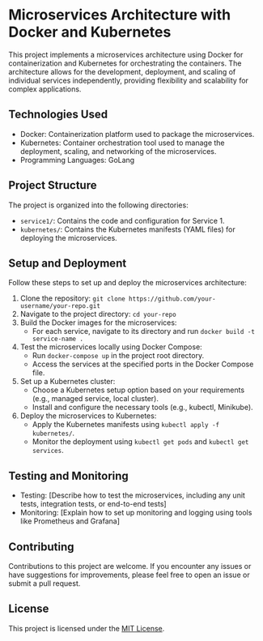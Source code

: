 # Microservices Architecture with Docker and Kubernetes

This project implements a microservices architecture using Docker for containerization and Kubernetes for orchestrating the containers. The architecture allows for the development, deployment, and scaling of individual services independently, providing flexibility and scalability for complex applications.

## Technologies Used

- Docker: Containerization platform used to package the microservices.
- Kubernetes: Container orchestration tool used to manage the deployment, scaling, and networking of the microservices.
- Programming Languages: GoLang

## Project Structure

The project is organized into the following directories:

- `service1/`: Contains the code and configuration for Service 1.
- `kubernetes/`: Contains the Kubernetes manifests (YAML files) for deploying the microservices.

## Setup and Deployment

Follow these steps to set up and deploy the microservices architecture:

1. Clone the repository: `git clone https://github.com/your-username/your-repo.git`
2. Navigate to the project directory: `cd your-repo`
3. Build the Docker images for the microservices:
   - For each service, navigate to its directory and run `docker build -t service-name .`
4. Test the microservices locally using Docker Compose:
   - Run `docker-compose up` in the project root directory.
   - Access the services at the specified ports in the Docker Compose file.
5. Set up a Kubernetes cluster:
   - Choose a Kubernetes setup option based on your requirements (e.g., managed service, local cluster).
   - Install and configure the necessary tools (e.g., kubectl, Minikube).
6. Deploy the microservices to Kubernetes:
   - Apply the Kubernetes manifests using `kubectl apply -f kubernetes/`.
   - Monitor the deployment using `kubectl get pods` and `kubectl get services`.

## Testing and Monitoring

- Testing: [Describe how to test the microservices, including any unit tests, integration tests, or end-to-end tests]
- Monitoring: [Explain how to set up monitoring and logging using tools like Prometheus and Grafana]

## Contributing

Contributions to this project are welcome. If you encounter any issues or have suggestions for improvements, please feel free to open an issue or submit a pull request.

## License

This project is licensed under the [MIT License](LICENSE).
